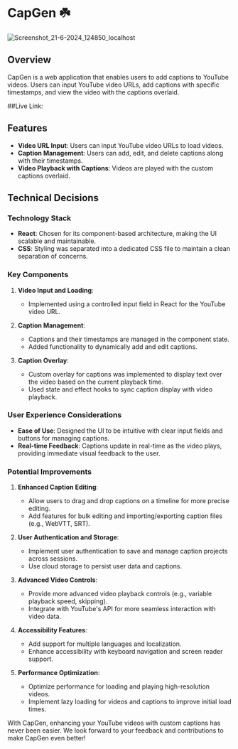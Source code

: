 # CapGen ☘️

![Screenshot_21-6-2024_124850_localhost](https://github.com/prabhat1001/CapGen/assets/71027441/c601c778-83b5-41dd-b183-84f7ced3669e)

## Overview

CapGen is a web application that enables users to add captions to YouTube videos. Users can input YouTube video URLs, add captions with specific timestamps, and view the video with the captions overlaid.

##Live Link: 

## Features

- **Video URL Input**: Users can input YouTube video URLs to load videos.
- **Caption Management**: Users can add, edit, and delete captions along with their timestamps.
- **Video Playback with Captions**: Videos are played with the custom captions overlaid.

## Technical Decisions

### Technology Stack

- **React**: Chosen for its component-based architecture, making the UI scalable and maintainable.
- **CSS**: Styling was separated into a dedicated CSS file to maintain a clean separation of concerns.

### Key Components

1. **Video Input and Loading**:
   - Implemented using a controlled input field in React for the YouTube video URL.
   
2. **Caption Management**:
   - Captions and their timestamps are managed in the component state.
   - Added functionality to dynamically add and edit captions.

3. **Caption Overlay**:
   - Custom overlay for captions was implemented to display text over the video based on the current playback time.
   - Used state and effect hooks to sync caption display with video playback.

### User Experience Considerations

- **Ease of Use**: Designed the UI to be intuitive with clear input fields and buttons for managing captions.
- **Real-time Feedback**: Captions update in real-time as the video plays, providing immediate visual feedback to the user.

### Potential Improvements

1. **Enhanced Caption Editing**:
   - Allow users to drag and drop captions on a timeline for more precise editing.
   - Add features for bulk editing and importing/exporting caption files (e.g., WebVTT, SRT).

2. **User Authentication and Storage**:
   - Implement user authentication to save and manage caption projects across sessions.
   - Use cloud storage to persist user data and captions.

3. **Advanced Video Controls**:
   - Provide more advanced video playback controls (e.g., variable playback speed, skipping).
   - Integrate with YouTube's API for more seamless interaction with video data.

4. **Accessibility Features**:
   - Add support for multiple languages and localization.
   - Enhance accessibility with keyboard navigation and screen reader support.

5. **Performance Optimization**:
   - Optimize performance for loading and playing high-resolution videos.
   - Implement lazy loading for videos and captions to improve initial load times.

With CapGen, enhancing your YouTube videos with custom captions has never been easier. We look forward to your feedback and contributions to make CapGen even better!




